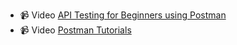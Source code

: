 - 📹  Video [API Testing for Beginners using Postman ](https://www.youtube.com/watch?v=QzGK1pf1GTQ)
- 📹  Video [Postman Tutorials ](https://www.youtube.com/watch?v=hTG-TihHfjI&list=PLbw0NwfOlr_xCz2JYvjTPp_JcpWXLBRpa&index=4)
